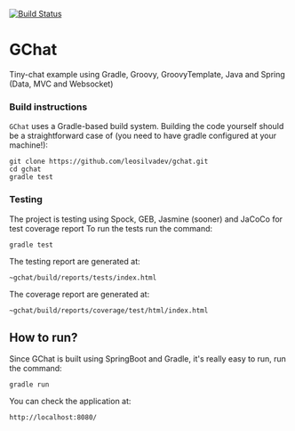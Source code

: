 [![Build Status](https://travis-ci.org/leosilvadev/gchat.svg?branch=master)](https://travis-ci.org/leosilvadev/gchat)

# GChat
Tiny-chat example using Gradle, Groovy, GroovyTemplate, Java and Spring (Data, MVC and Websocket)

### Build instructions
`GChat` uses a Gradle-based build system. Building the code yourself should be a straightforward case of (you need to have gradle configured at your machine!):

	git clone https://github.com/leosilvadev/gchat.git
	cd gchat
	gradle test

### Testing
The project is testing using Spock, GEB, Jasmine (sooner) and JaCoCo for test coverage report
To run the tests run the command:

	gradle test
	
The testing report are generated at:

	~gchat/build/reports/tests/index.html
	
The coverage report are generated at:

	~gchat/build/reports/coverage/test/html/index.html
	
## How to run?
Since GChat is built using SpringBoot and Gradle, it's really easy to run, run the command:

	gradle run
	
You can check the application at:

	http://localhost:8080/
